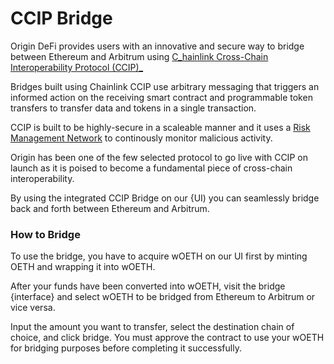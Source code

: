 # CCIP Bridge

Origin DeFi provides users with an innovative and secure way to bridge between Ethereum and Arbitrum using [C_hainlink Cross-Chain Interoperability Protocol (CCIP)_](https://docs.chain.link/ccip)&#x20;

Bridges built using Chainlink CCIP use arbitrary messaging that triggers an informed action on the receiving smart contract and programmable token transfers to transfer data and tokens in a single transaction.

CCIP is built to be highly-secure in a scaleable manner and it uses a [Risk Management Network](https://docs.chain.link/ccip/concepts#risk-management-network) to continously monitor malicious activity.

Origin has been one of the few selected protocol to go live with CCIP on launch as it is poised to become a fundamental piece of cross-chain interoperability.&#x20;

By using the integrated CCIP Bridge on our {UI) you can seamlessly bridge back and forth between Ethereum and Arbitrum.

### How to Bridge

To use the bridge, you have to acquire wOETH on our UI first by minting OETH and wrapping it into wOETH.&#x20;

After your funds have been converted into wOETH, visit the bridge {interface} and select wOETH to be bridged from Ethereum to Arbitrum or vice versa.&#x20;

Input the amount you want to transfer, select the destination chain of choice, and click bridge. You must approve the contract to use your wOETH for bridging purposes before completing it successfully.&#x20;



